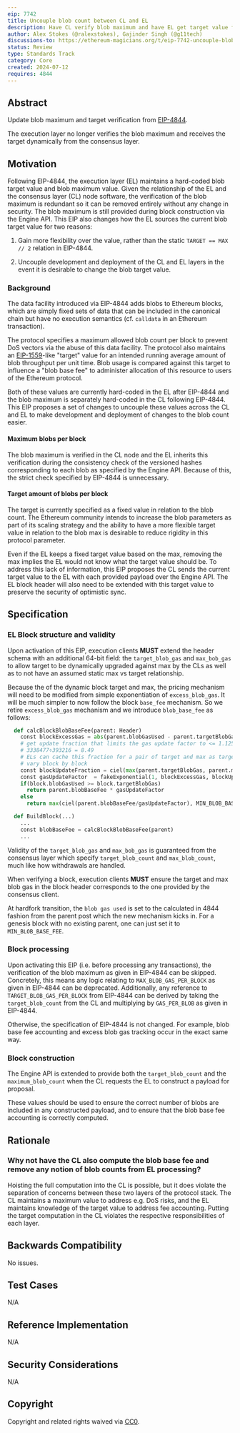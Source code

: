 ```yaml
---
eip: 7742
title: Uncouple blob count between CL and EL
description: Have CL verify blob maximum and have EL get target value from CL
author: Alex Stokes (@ralexstokes), Gajinder Singh (@g11tech)
discussions-to: https://ethereum-magicians.org/t/eip-7742-uncouple-blob-count-between-cl-and-el/20550
status: Review
type: Standards Track
category: Core
created: 2024-07-12
requires: 4844
---
```


## Abstract

Update blob maximum and target verification from [EIP-4844](./eip-4844.md).

The execution layer no longer verifies the blob maximum and receives the target dynamically from the consensus layer.

## Motivation

Following EIP-4844, the execution layer (EL) maintains a hard-coded blob target value and blob maximum value. Given the relationship
of the EL and the consensus layer (CL) node software, the verification of the blob maximum is redundant so it can be removed
entirely without any change in security. The blob maximum is still provided during block construction via the Engine API.
This EIP also changes how the EL sources the current blob target value for two reasons:

1) Gain more flexibility over the value, rather than the static `TARGET == MAX // 2` relation in EIP-4844.

2) Uncouple development and deployment of the CL and EL layers in the event it is desirable to change the blob target value.

### Background

The data facility introduced via EIP-4844 adds blobs to Ethereum blocks, which are simply fixed sets of data that can be
included in the canonical chain but have no execution semantics (cf. `calldata` in an Ethereum transaction).

The protocol specifies a maximum allowed blob count per block to prevent DoS vectors via the abuse of this data facility.
The protocol also maintains an [EIP-1559](./eip-1559.md)-like "target" value for an intended running average amount of blob throughput per
unit time. Blob usage is compared against this target to influence a "blob base fee" to administer allocation of this
resource to users of the Ethereum protocol.

Both of these values are currently hard-coded in the EL after EIP-4844 and the blob maximum is separately hard-coded in
the CL following EIP-4844. This EIP proposes a set of changes to uncouple these values across the CL and EL to make development
and deployment of changes to the blob count easier.

#### Maximum blobs per block

The blob maximum is verified in the CL node and the EL inherits this verification during the consistency check of the
versioned hashes corresponding to each blob as specified by the Engine API. Because of this, the strict check specified
by EIP-4844 is unnecessary.

#### Target amount of blobs per block

The target is currently specified as a fixed value in relation to the blob count. The Ethereum community intends to increase
the blob parameters as part of its scaling strategy and the ability to have a more flexible target value in relation to
the blob max is desirable to reduce rigidity in this protocol parameter.

Even if the EL keeps a fixed target value based on the max, removing the max implies the EL would not know what the target
value should be. To address this lack of information, this EIP proposes the CL sends the current target value to the EL
with each provided payload over the Engine API. The EL block header will also need to be extended with this target value
to preserve the security of optimistic sync.

## Specification

### EL Block structure and validity

Upon activation of this EIP, execution clients **MUST** extend the header schema with an
additional 64-bit field: the `target_blob_gas` and `max_bob_gas` to allow target to be dynamically upgraded against max by the CLs as well as to not have an assumed static max vs target relationship.

Because the of the dynamic block target and max, the pricing mechanism will need to be modified from simple exponentiation of `excess_blob_gas`. It will be much simpler to now follow the block `base_fee` mechanism. So we retire `excess_blob_gas` mechanism and we introduce `blob_base_fee` as follows:

```python
  def calcBlockBlobBaseFee(parent: Header)
    const blockExcessGas = abs(parent.blobGasUsed - parent.targetBlobGas)
    # get update fraction that limits the gas update factor to <= 1.125 on either direction
    # 3338477÷393216 = 8.49
    # ELs can cache this fraction for a pair of target and max as target max aren't expected to actually
    # vary block by block
    const blockUpdateFraction = ciel(max(parent.targetBlobGas, parent.maxBlobGas - parent.targetBlobGas) * 8.49)
    const gasUpdateFactor  = fakeExponential(1, blockExcessGas, blockUpdateFraction)
    if(block.blobGasUsed >= block.targetBlobGas)
      return parent.blobBaseFee * gasUpdateFactor
    else
      return max(ciel(parent.blobBaseFee/gasUpdateFactor), MIN_BLOB_BASE_FEE)

  def BuildBlock(...)
    ...
    const blobBaseFee = calcBlockBlobBaseFee(parent)
    ...
```

Validity of the `target_blob_gas` and `max_bob_gas` is guaranteed from the consensus layer which specify `target_blob_count` and `max_blob_count`, much like how withdrawals are handled.

When verifying a block, execution clients **MUST** ensure the target and max blob gas in the block header corresponds to the one
provided by the consensus client.

At hardfork transition, the `blob gas used` is set to the calculated in 4844 fashion from the parent post which the new mechanism kicks in. For a genesis block with no existing parent, one can just set it to `MIN_BLOB_BASE_FEE`.

### Block processing

Upon activating this EIP (i.e. before processing any transactions),
the verification of the blob maximum as given in EIP-4844 can be skipped. Concretely, this means any logic relating
to `MAX_BLOB_GAS_PER_BLOCK` as given in EIP-4844 can be deprecated.
Additionally, any reference to `TARGET_BLOB_GAS_PER_BLOCK` from EIP-4844 can be derived by taking the `target_blob_count` from the CL and multiplying by `GAS_PER_BLOB` as given in EIP-4844.

Otherwise, the specification of EIP-4844 is not changed. For example, blob base fee accounting and excess blob gas tracking occur in the exact same way.

### Block construction

The Engine API is extended to provide both the `target_blob_count` and the `maximum_blob_count` when the CL requests the EL to construct a payload for proposal.

These values should be used to ensure the correct number of blobs are included in any constructed payload, and to ensure that the blob base fee accounting is correctly computed.

## Rationale

### Why not have the CL also compute the blob base fee and remove any notion of blob counts from EL processing?

Hoisting the full computation into the CL is possible, but it does violate the separation of concerns between these two layers of the protocol stack.
The CL maintains a maximum value to address e.g. DoS risks, and the EL maintains knowledge of the target value to address fee accounting.
Putting the target computation in the CL violates the respective responsibilities of each layer.

## Backwards Compatibility

No issues.

## Test Cases

N/A

## Reference Implementation

N/A

## Security Considerations

N/A

## Copyright

Copyright and related rights waived via [CC0](../LICENSE.md).
